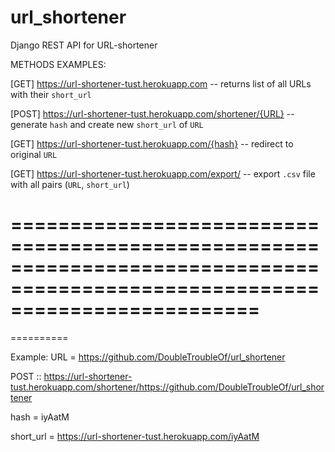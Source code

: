 # url_shortener
Django REST API for URL-shortener


METHODS EXAMPLES:

[GET]   https://url-shortener-tust.herokuapp.com                  -- returns list of all URLs with their `short_url`

[POST]  https://url-shortener-tust.herokuapp.com/shortener/{URL}  -- generate `hash` and create new `short_url` of `URL`

[GET]   https://url-shortener-tust.herokuapp.com/{hash}           -- redirect to original `URL`

[GET]   https://url-shortener-tust.herokuapp.com/export/          -- export `.csv` file with all pairs (`URL`, `short_url`)


=============================================================================================================================
=============================================================================================================================
==========


Example:
URL = https://github.com/DoubleTroubleOf/url_shortener

POST :: https://url-shortener-tust.herokuapp.com/shortener/https://github.com/DoubleTroubleOf/url_shortener

hash = iyAatM

short_url = https://url-shortener-tust.herokuapp.com/iyAatM
